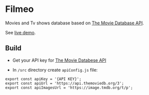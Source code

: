 # Filmeo

Movies and Tv shows database based on [The Movie Database API][ext1].

See [live demo][ext1].

## Build

- Get your API key for [The Movie Databese API][ext2]

- In `/src` directory create `apiConfig.js` file:

```
export const apiKey = '{API KEY}';
export const apiUrl = 'https://api.themoviedb.org/3';
export const apiImagesUrl = 'https://image.tmdb.org/t/p';

```

[ext0]: https://www.themoviedb.org/
[ext1]: https://filmeo-cdv.web.app/
[ext2]: https://www.themoviedb.org/documentation/api
